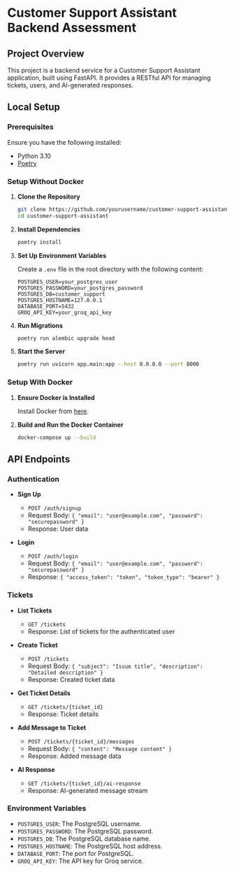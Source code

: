 # Customer Support Assistant Backend Assessment

## Project Overview

This project is a backend service for a Customer Support Assistant application, built using FastAPI. It provides a RESTful API for managing tickets, users, and AI-generated responses.


## Local Setup

### Prerequisites

Ensure you have the following installed:
- Python 3.10
- [Poetry](https://python-poetry.org/docs/#installation)

### Setup Without Docker

1. **Clone the Repository**
   ```bash
   git clone https://github.com/yourusername/customer-support-assistant.git
   cd customer-support-assistant
   ```

2. **Install Dependencies**
   ```bash
   poetry install
   ```

3. **Set Up Environment Variables**

   Create a `.env` file in the root directory with the following content:
   ```
   POSTGRES_USER=your_postgres_user
   POSTGRES_PASSWORD=your_postgres_password
   POSTGRES_DB=customer_support
   POSTGRES_HOSTNAME=127.0.0.1
   DATABASE_PORT=5432
   GROQ_API_KEY=your_groq_api_key
   ```

4. **Run Migrations**
   ```bash
   poetry run alembic upgrade head
   ```

5. **Start the Server**
   ```bash
   poetry run uvicorn app.main:app --host 0.0.0.0 --port 8000
   ```

### Setup With Docker

1. **Ensure Docker is Installed**

   Install Docker from [here](https://docs.docker.com/get-docker/).

2. **Build and Run the Docker Container**
   ```bash
   docker-compose up --build
   ```

## API Endpoints

### Authentication

- **Sign Up**
  - `POST /auth/signup`
  - Request Body: `{ "email": "user@example.com", "password": "securepassword" }`
  - Response: User data

- **Login**
  - `POST /auth/login`
  - Request Body: `{ "email": "user@example.com", "password": "securepassword" }`
  - Response: `{ "access_token": "token", "token_type": "bearer" }`

### Tickets

- **List Tickets**
  - `GET /tickets`
  - Response: List of tickets for the authenticated user

- **Create Ticket**
  - `POST /tickets`
  - Request Body: `{ "subject": "Issue title", "description": "Detailed description" }`
  - Response: Created ticket data

- **Get Ticket Details**
  - `GET /tickets/{ticket_id}`
  - Response: Ticket details

- **Add Message to Ticket**
  - `POST /tickets/{ticket_id}/messages`
  - Request Body: `{ "content": "Message content" }`
  - Response: Added message data

- **AI Response**
  - `GET /tickets/{ticket_id}/ai-response`
  - Response: AI-generated message stream

### Environment Variables

- `POSTGRES_USER`: The PostgreSQL username.
- `POSTGRES_PASSWORD`: The PostgreSQL password.
- `POSTGRES_DB`: The PostgreSQL database name.
- `POSTGRES_HOSTNAME`: The PostgreSQL host address.
- `DATABASE_PORT`: The port for PostgreSQL.
- `GROQ_API_KEY`: The API key for Groq service.

